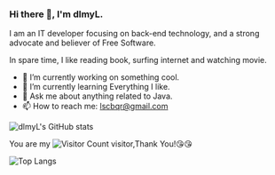 ### Hi there 👋, I'm dlmyL.

I am an IT developer focusing on back-end technology, and a strong advocate and believer of Free Software.

In spare time, I like reading book, surfing internet and watching movie.

- 🔭 I’m currently working on something cool.
- 🌱 I’m currently learning Everything I like.
- 💬 Ask me about anything related to Java.
- 📫 How to reach me: lscbqr@gmail.com

![dlmyL's GitHub stats](https://github-readme-stats.vercel.app/api?username=dlmyL&show_icons=true&theme=tokyonight)

You are my ![Visitor Count](https://profile-counter.glitch.me/dlmyL/count.svg) visitor,Thank You!:kissing_heart::kissing_heart:

![Top Langs](https://github-readme-stats.vercel.app/api/top-langs/?username=dlmyL&layout=compact&theme=tokyonight)
